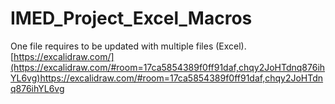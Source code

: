 # IMED_Project_Excel_Macros
One file requires to be updated with multiple files (Excel). 
[https://excalidraw.com/](https://excalidraw.com/#room=17ca5854389f0ff91daf,chqy2JoHTdnq876ihYL6vg)https://excalidraw.com/#room=17ca5854389f0ff91daf,chqy2JoHTdnq876ihYL6vg

